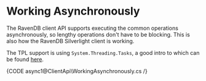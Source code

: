 ﻿# Working Asynchronously

The RavenDB client API supports executing the common operations asynchronously, so lengthy operations don't have to be blocking. This is also how the RavenDB Silverlight client is working.

The TPL support is using `System.Threading.Tasks`, a good intro to which can be found [here](https://www.simplethread.com/net-40-and-systemthreadingtasks/).

{CODE async1@ClientApi\WorkingAsynchronously.cs /}